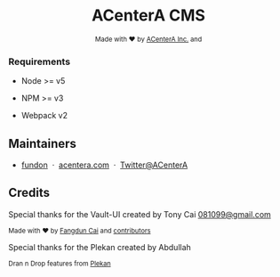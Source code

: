 <div align="center">

<h1>ACenterA CMS</h1>

<p>
  <sub>Made with ❤︎ by
    <a href="https://twitter.com/ACenterA">ACenterA Inc.</a> and    
  </sub>
</p>

</div>

### Requirements

  * Node >= v5

  * NPM >= v3

  * Webpack v2

## Maintainers
+ [fundon](https://github.com/acentera) &nbsp;&middot;&nbsp; [acentera.com](https://acentera.com) &nbsp;&middot;&nbsp; [Twitter@ACenterA](https://twitter.com/_acentera)

## Credits

Special thanks for the Vault-UI created by Tony Cai <081099@gmail.com>

<p>
  <sub>Made with ❤︎ by
    <a href="https://twitter.com/_fundon">Fangdun Cai</a> and
    <a href="https://github.com/vue-bulma/vue-admin/graphs/contributors">contributors</a>
  </sub>
</p>


Special thanks for the Plekan created by Abdullah

<p>  
  <sub>Dran n Drop features from
    <a href="https://github.com/abdullah/plekan">Plekan</a>
  </sub>
</p>
